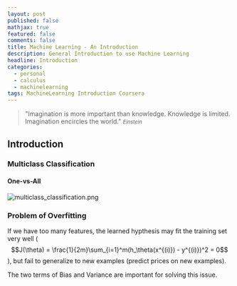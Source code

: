 ```yaml
---
layout: post
published: false
mathjax: true
featured: false
comments: false
title: Machine Learning - An Introduction
description: General Introduction to use Machine Learning
headline: Introduction
categories:
  - personal
  - calculus
  - machinelearning
tags: MachineLearning Introduction Coursera
---
```

>&quot;Imagination is more important than knowledge. Knowledge is limited. Imagination encircles the world.&quot;
><small><cite title="Einstein">Einstein</cite></small>

## Introduction

### Multiclass Classification

#### One-vs-All
![multiclass_classification.png]({{site.baseurl}}/images/posts/multiclass_classification.png)

### Problem of Overfitting
If we have too many features, the learned hypthesis may fit the training set very well ( $$J(\theta) = \frac{1}{2m}\sum_{i=1}^m(h_\theta(x^{(i)}) - y^{(i)})^2 = 0$$ ), but fail to generalize to new examples (predict prices on new examples).

The two terms of Bias and Variance are important for solving this issue.